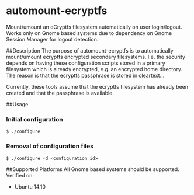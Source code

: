 # automount-ecryptfs
Mount/umount an eCryptfs filesystem automatically on user login/logout.
Works only on Gnome based systems due to dependency on Gnome Session Manager for logout detection.

##Description
The purpose of automount-ecryptfs is to automatically mount/umount ecryptfs encrypted secondary filesystems. I.e. the security depends on having these configuration scripts stored in a primary filesystem which is already encrypted, e.g. an encrypted home directory. The reason is that the ecryptfs passphrase is stored in cleartext...       

Currently, these tools assume that the ecryptfs filesystem has already been created and that the passphrase is available. 

##Usage
### Initial configuration
`$ ./configure`

### Removal of configuration files
`$ ./configure -d <configuration_id>`

##Supported Platforms
All Gnome based systems should be supported. Verified on:
* Ubuntu 14.10
